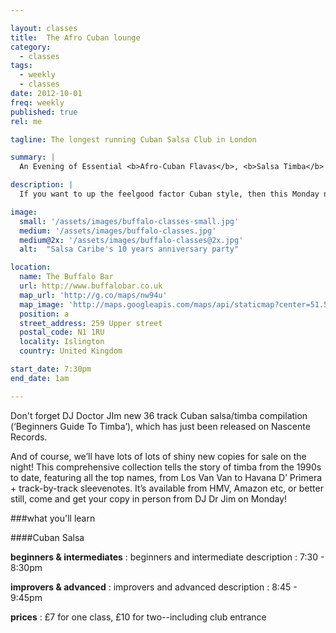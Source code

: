 ```yaml
---

layout: classes
title:  The Afro Cuban lounge
category:
  - classes
tags:
  - weekly
  - classes
date: 2012-10-01
freq: weekly
published: true
rel: me

tagline: The longest running Cuban Salsa Club in London

summary: |
  An Evening of Essential <b>Afro-Cuban Flavas</b>, <b>Salsa Timba</b> & <b>Latin Jazz</b>

description: |
  If you want to up the feelgood factor Cuban style, then this Monday night at The Buffalo Bar is for you. Doors open at 7.30pm, with classes for all levels from around 7.45pm, followed by an evening of dancing, drinking and socialising to the sounds of the very best Cuban salsa, timba &amp; son, courtesy of DJ Dr Jim.

image:
  small: '/assets/images/buffalo-classes-small.jpg'
  medium: '/assets/images/buffalo-classes.jpg'
  medium@2x: '/assets/images/buffalo-classes@2x.jpg'
  alt:  "Salsa Caribe's 10 years anniversary party"

location:
  name: The Buffalo Bar
  url: http://www.buffalobar.co.uk
  map_url: 'http://g.co/maps/nw94u'
  map_image: 'http://maps.googleapis.com/maps/api/staticmap?center=51.54580,-0.103616&amp;zoom=15&amp;size=198x198&amp;markers=color:red%7Clabel:a%7C51.54580,-0.103616&amp;sensor=false'
  position: a
  street_address: 259 Upper street
  postal_code: N1 1RU
  locality: Islington
  country: United Kingdom

start_date: 7:30pm
end_date: 1am

---
```


Don't forget DJ Doctor JIm new 36 track Cuban salsa/timba compilation (&#8216;Beginners Guide To Timba&#8217;), which has just been released on Nascente Records. 

And of course, we&#8217;ll have lots of lots of shiny new copies for sale on the night! This comprehensive collection tells the story of timba from the 1990s to date, featuring all the top names, from Los Van Van to Havana D&#8217; Primera + track-by-track sleevenotes. It&#8217;s available from HMV, Amazon etc, or better still, come and get your copy in person from DJ Dr Jim on Monday!

<aside><div markdown="1" class="aside details">

###what you'll learn

<section class="section" markdown="1">

####Cuban Salsa

**beginners & intermediates**
: beginners and intermediate description
: 7:30 - 8:30pm

**improvers & advanced**
: improvers and advanced description
: 8:45 - 9:45pm

**prices**
: £7 for one class, £10 for two--including club entrance
</section>




